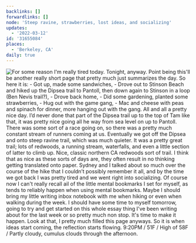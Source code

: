 ```yaml
---
backlinks: []
forwardlinks: []
node: 'Steep ravine, strawberries, lost ideas, and socializing'
updates:
  - '2022-03-12'
id: '31655084'
places:
  - 'Berkeley, CA'
daily: true
---
```

![For some reason I'm really tired today. Tonight, anyway. Point being this'll be another really short page that pretty much just summarizes the day. So here it is: - Got up, made some sandwiches, - Drove out to Stinson Beach and hiked up the Dipsea trail to Pantoll, then down again to Stinson in a loop (Ben Nevis trail?), - Drove back home, - Did some gardening, planted some strawberries, - Hug out with the game gang, - Mac and cheese with peas and spinach for dinner, more hanging out with the gang. All and all a pretty nice day. I’d never done that part of the Dipsea trail up to the top of Tam like that, it was pretty nice going all he way from sea level on up to Pantoll. There was some sort of a race going on, so there was a pretty much constant stream of runners coming at us. Eventually we got off the Dipsea and onto steep ravine trail, which was much quieter. It was a pretty great trail; lots of redwoods, a running stream, waterfalls, and even a little section of latter to climb up. Nice, classic northern CA redwoods sort of trail. I think that as nice as these sorts of days are, they often result in no thinking getting translated onto paper. Sydney and I talked about so much over the course of the hike that I couldn’t possibly remember it all, and by the time we got back I was pretty tired and we went right into socializing. Of course now I can't really recall ail of the little mental bookmarks I set for myself, as tends to reliably happen when using mental bookmarks. Maybe I should bring my little writing inbox notebook with me when hiking or even when walking during the week. I should have some time to myself tomorrow, going to try and get started on this whole essay thing I've been writing about for the last week or so pretty much non stop. It's time to make it happen. Look at that, I pretty much filled this page anyways. So it is when ideas start coming, the reflection starts flowing. 9:20PM / 51F / High of 58F / Partly cloudy, cumulus clouds through the afternoon.](images/31655084/RvYbJVtKMu-daily.webp "")
